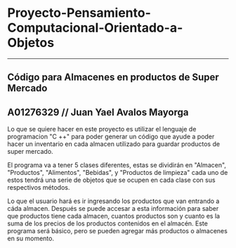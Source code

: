 # Proyecto-Pensamiento-Computacional-Orientado-a-Objetos
----------------------
Código para Almacenes en productos de Super Mercado
-------------
A01276329 // Juan Yael Avalos Mayorga
----------------------

Lo que se quiere hacer en este proyecto es utilizar el lenguaje de programacion "C ++" para poder generar un código que ayude a poder hacer un inventario en cada almacen utilizado para guardar productos de super mercado.

El programa va a tener 5 clases diferentes, estas se dividirán en "Almacen", "Productos", "Alimentos", "Bebidas", y "Productos de limpieza" cada uno de 
estos tendrá una serie de objetos que se ocupen en cada clase con sus respectivos métodos.

Lo que el usuario hará es ir ingresando los productos que van entrando a cáda almacen. Después se puede accesar a esta información para saber que productos 
tiene cada almacen, cuantos productos son y cuanto es la suma de los precios de los productos contenidos en el almacén. Este programa será básico, pero se 
pueden agregar más productos o almacenes en su momento.
